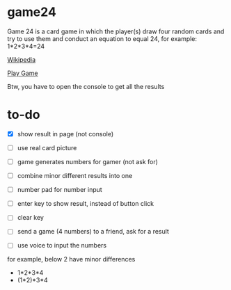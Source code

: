 # game24
Game 24 is a card game in which the player(s) draw four random cards and try to use them and conduct an equation to equal 24, for example: 1\*2\*3\*4=24

[Wikipedia](https://en.wikipedia.org/wiki/24_Game)

[Play Game](https://yaya17.github.io/game24/)

Btw, you have to open the console to get all the results


# to-do
- [x] show result in page (not console)
- [ ] use real card picture
- [ ] game generates numbers for gamer (not ask for)
- [ ] combine minor different results into one
- [ ] number pad for number input
- [ ] enter key to show result, instead of button click
- [ ] clear key
- [ ] send a game (4 numbers) to a friend, ask for a result
- [ ] use voice to input the numbers
 



for example, below 2 have minor differences 
* 1\*2\*3\*4 
* (1\*2)\*3\*4
